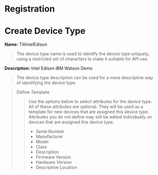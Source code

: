 # Registration

# Create Device Type

__Name:__ TiliIntelEdison
> The device type name is used to identify the device type uniquely, using a restricted set of characters to make it suitable for API use.

__Description:__ Intel Edison IBM Watson Demo
> The device type description can be used for a more descriptive way of identifying the device type.


> Define Template
> > Use the options below to select attributes for the device type. All of these attributes are optional. They will be used as a template for new devices that are assigned this device type. Attributes you do not define may still be edited individually on devices that are assigned this device type.
> > - Serial Number 
> > - Manufacturer 
> > - Model 
> > - Class 
> > - Description 
> > - Firmware Version 
> > - Hardware Version 
> > - Descriptive Location 